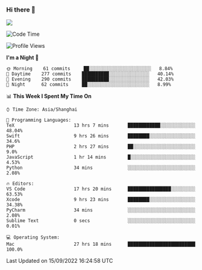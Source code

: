 ### Hi there 👋

<!--
**JJAYCHEN1e/jjaychen1e** is a ✨ _special_ ✨ repository because its `README.md` (this file) appears on your GitHub profile.

Here are some ideas to get you started:

- 🔭 I’m currently working on ...
- 🌱 I’m currently learning ...
- 👯 I’m looking to collaborate on ...
- 🤔 I’m looking for help with ...
- 💬 Ask me about ...
- 📫 How to reach me: ...
- 😄 Pronouns: ...
- ⚡ Fun fact: ...
-->

[![](https://github-readme-stats.vercel.app/api?username=jjaychen1e&show_icons=true)](https://github.com/jjaychen1e/github-readme-stats?count_private=true)

<!--START_SECTION:waka-->
![Code Time](http://img.shields.io/badge/Code%20Time-261%20hrs%206%20mins-blue)

![Profile Views](http://img.shields.io/badge/Profile%20Views-0-blue)

**I'm a Night 🦉** 

```text
🌞 Morning    61 commits     ██░░░░░░░░░░░░░░░░░░░░░░░   8.84% 
🌆 Daytime    277 commits    ██████████░░░░░░░░░░░░░░░   40.14% 
🌃 Evening    290 commits    ██████████░░░░░░░░░░░░░░░   42.03% 
🌙 Night      62 commits     ██░░░░░░░░░░░░░░░░░░░░░░░   8.99%

```


📊 **This Week I Spent My Time On** 

```text
⌚︎ Time Zone: Asia/Shanghai

💬 Programming Languages: 
TeX                      13 hrs 7 mins       ████████████░░░░░░░░░░░░░   48.04% 
Swift                    9 hrs 26 mins       ████████░░░░░░░░░░░░░░░░░   34.6% 
PHP                      2 hrs 27 mins       ██░░░░░░░░░░░░░░░░░░░░░░░   9.0% 
JavaScript               1 hr 14 mins        █░░░░░░░░░░░░░░░░░░░░░░░░   4.53% 
Python                   34 mins             ░░░░░░░░░░░░░░░░░░░░░░░░░   2.08%

🔥 Editors: 
VS Code                  17 hrs 20 mins      ████████████████░░░░░░░░░   63.53% 
Xcode                    9 hrs 23 mins       ████████░░░░░░░░░░░░░░░░░   34.38% 
PyCharm                  34 mins             ░░░░░░░░░░░░░░░░░░░░░░░░░   2.08% 
Sublime Text             0 secs              ░░░░░░░░░░░░░░░░░░░░░░░░░   0.01%

💻 Operating System: 
Mac                      27 hrs 18 mins      █████████████████████████   100.0%

```


 Last Updated on 15/09/2022 16:24:58 UTC
<!--END_SECTION:waka-->
